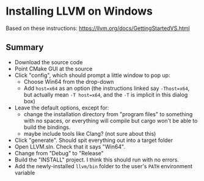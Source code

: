 # Installing LLVM on Windows

Based on these instructions: https://llvm.org/docs/GettingStartedVS.html

## Summary

* Download the source code
* Point CMake GUI at the source
* Click "config", which should prompt a little window to pop up:
  * Choose Win64 from the drop-down
  * Add `host=x64` as an option (the instructions linked say `-Thost=x64`, but actually mean `-T host=x64`, and the `-T` is implicit in this dialog box)
* Leave the default options, except for:
  * change the installation directory from "program files" to something with no spaces, or everything will compile but cargo won't be able to build the bindings.
  * maybe include tools like Clang? (not sure about this)
* Click "generate". Should spit everything out into a target folder
* Open LLVM.sln. Check that it says "Win64".
* Change from "Debug" to "Release"
* Build the "INSTALL" project. I think this should run with no errors.
* Add the newly-installed `llvm/bin` folder to the user's `PATH` environment variable

